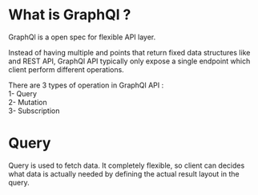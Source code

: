 # What is GraphQl ? 

GraphQl is a open spec for flexible API layer. 

Instead of having multiple and points that return fixed data structures like and REST API, GraphQl API typically only expose a single endpoint which client perform different operations.


There are 3 types of operation in GraphQl API :  <br />
1- Query  <br />
2- Mutation  <br />
3- Subscription  <br />

# Query 
Query is used to fetch data. It completely flexible, so client can decides what data is actually needed by defining the actual result layout in the  query.

